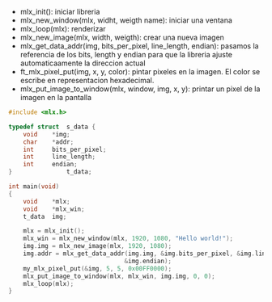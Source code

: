 - mlx_init(): iniciar libreria
- mlx_new_window(mlx, widht, weigth name): iniciar una ventana
- mlx_loop(mlx): renderizar
- mlx_new_image(mlx, width, weigth): crear una nueva imagen
- mlx_get_data_addr(img, bits_per_pixel, line_length, endian): pasamos la referencia de los bits, length y endian para que la libreria ajuste automaticaamente la direccion actual
- ft_mlx_pixel_put(img, x, y, color): pintar pixeles en la imagen. El color se escribe en representacion hexadecimal.
- mlx_put_image_to_window(mlx, window, img, x, y): printar un pixel de la imagen en la pantalla
```c
#include <mlx.h>

typedef struct	s_data {
	void	*img;
	char	*addr;
	int		bits_per_pixel;
	int		line_length;
	int		endian;
}				t_data;

int	main(void)
{
	void	*mlx;
	void	*mlx_win;
	t_data	img;

	mlx = mlx_init();
	mlx_win = mlx_new_window(mlx, 1920, 1080, "Hello world!");
	img.img = mlx_new_image(mlx, 1920, 1080);
	img.addr = mlx_get_data_addr(img.img, &img.bits_per_pixel, &img.line_length,
								&img.endian);
	my_mlx_pixel_put(&img, 5, 5, 0x00FF0000);
	mlx_put_image_to_window(mlx, mlx_win, img.img, 0, 0);
	mlx_loop(mlx);
}
```